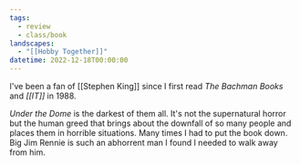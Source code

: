 ```yaml
---
tags:
  - review
  - class/book
landscapes:
  - "[[Hobby Together]]"
datetime: 2022-12-18T00:00:00
---
```

I've been a fan of [[Stephen King]] since I first read _The Bachman Books_ and *[[IT]]* in 1988.

*Under the Dome* is the darkest of them all. It's not the supernatural horror but the human greed that brings about the downfall of so many people and places them in horrible situations. Many times I had to put the book down. Big Jim Rennie is such an abhorrent man I found I needed to walk away from him.
